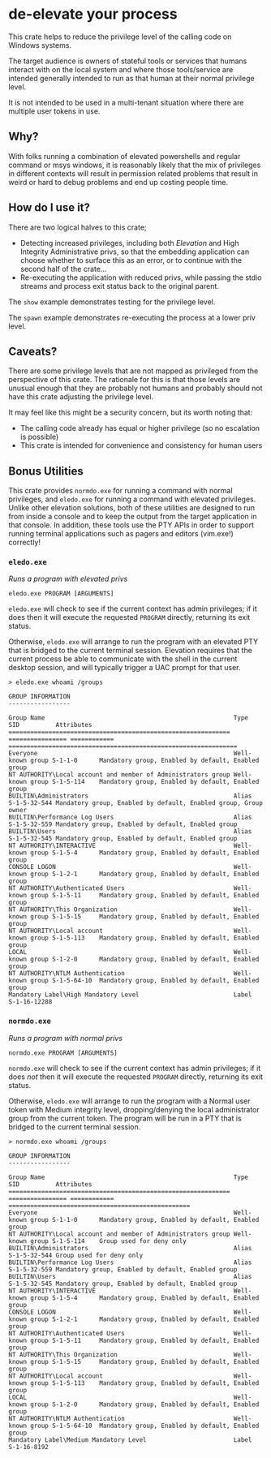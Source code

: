 # de-elevate your process

This crate helps to reduce the privilege level of the calling code on Windows systems.

The target audience is owners of stateful tools or services that humans interact
with on the local system and where those tools/service are intended generally
intended to run as that human at their normal privilege level.

It is not intended to be used in a multi-tenant situation where there are
multiple user tokens in use.

## Why?

With folks running a combination of elevated powershells and regular command or
msys windows, it is reasonably likely that the mix of privileges in different
contexts will result in permission related problems that result in weird or
hard to debug problems and end up costing people time.


## How do I use it?

There are two logical halves to this crate;

* Detecting increased privileges, including both *Elevation* and High Integrity
  Administrative privs, so that the embedding application can choose whether
  to surface this as an error, or to continue with the second half of the crate...
* Re-executing the application with reduced privs, while passing the stdio
  streams and process exit status back to the original parent.

The `show` example demonstrates testing for the privilege level.

The `spawn` example demonstrates re-executing the process at a lower priv level.

## Caveats?

There are some privilege levels that are not mapped as privileged from the
perspective of this crate.  The rationale for this is that those levels are
unusual enough that they are probably not humans and probably should not have
this crate adjusting the privilege level.

It may feel like this might be a security concern, but its worth noting that:

* The calling code already has equal or higher privilege (so no escalation is possible)
* This crate is intended for convenience and consistency for human users

## Bonus Utilities

This crate provides `normdo.exe` for running a command with normal privileges,
and `eledo.exe` for running a command with elevated privileges.  Unlike other
elevation solutions, both of these utilities are designed to run from inside
a console and to keep the output from the target application in that console.
In addition, these tools use the PTY APIs in order to support running terminal
applications such as pagers and editors (vim.exe!) correctly!

### `eledo.exe`

*Runs a program with elevated privs*

```
eledo.exe PROGRAM [ARGUMENTS]
```

`eledo.exe` will check to see if the current context has admin privileges;
if it does then it will execute the requested `PROGRAM` directly, returning
its exit status.

Otherwise, `eledo.exe` will arrange to run the program with an elevated PTY
that is bridged to the current terminal session.  Elevation requires that the
current process be able to communicate with the shell in the current desktop
session, and will typically trigger a UAC prompt for that user.

```
> eledo.exe whoami /groups

GROUP INFORMATION
-----------------

Group Name                                                    Type             SID          Attributes
============================================================= ================ ============ ===============================================================
Everyone                                                      Well-known group S-1-1-0      Mandatory group, Enabled by default, Enabled group
NT AUTHORITY\Local account and member of Administrators group Well-known group S-1-5-114    Mandatory group, Enabled by default, Enabled group
BUILTIN\Administrators                                        Alias            S-1-5-32-544 Mandatory group, Enabled by default, Enabled group, Group owner
BUILTIN\Performance Log Users                                 Alias            S-1-5-32-559 Mandatory group, Enabled by default, Enabled group
BUILTIN\Users                                                 Alias            S-1-5-32-545 Mandatory group, Enabled by default, Enabled group
NT AUTHORITY\INTERACTIVE                                      Well-known group S-1-5-4      Mandatory group, Enabled by default, Enabled group
CONSOLE LOGON                                                 Well-known group S-1-2-1      Mandatory group, Enabled by default, Enabled group
NT AUTHORITY\Authenticated Users                              Well-known group S-1-5-11     Mandatory group, Enabled by default, Enabled group
NT AUTHORITY\This Organization                                Well-known group S-1-5-15     Mandatory group, Enabled by default, Enabled group
NT AUTHORITY\Local account                                    Well-known group S-1-5-113    Mandatory group, Enabled by default, Enabled group
LOCAL                                                         Well-known group S-1-2-0      Mandatory group, Enabled by default, Enabled group
NT AUTHORITY\NTLM Authentication                              Well-known group S-1-5-64-10  Mandatory group, Enabled by default, Enabled group
Mandatory Label\High Mandatory Level                          Label            S-1-16-12288
```

### `normdo.exe`

*Runs a program with normal privs*

```
normdo.exe PROGRAM [ARGUMENTS]
```

`normdo.exe` will check to see if the current context has admin privileges;
if it does *not* then it will execute the requested `PROGRAM` directly, returning
its exit status.

Otherwise, `eledo.exe` will arrange to run the program with a Normal user token
with Medium integrity level, dropping/denying the local administrator group
from the current token.  The program will be run in a PTY that is bridged to
the current terminal session.

```
> normdo.exe whoami /groups

GROUP INFORMATION
-----------------

Group Name                                                    Type             SID          Attributes
============================================================= ================ ============ ==================================================
Everyone                                                      Well-known group S-1-1-0      Mandatory group, Enabled by default, Enabled group
NT AUTHORITY\Local account and member of Administrators group Well-known group S-1-5-114    Group used for deny only
BUILTIN\Administrators                                        Alias            S-1-5-32-544 Group used for deny only
BUILTIN\Performance Log Users                                 Alias            S-1-5-32-559 Mandatory group, Enabled by default, Enabled group
BUILTIN\Users                                                 Alias            S-1-5-32-545 Mandatory group, Enabled by default, Enabled group
NT AUTHORITY\INTERACTIVE                                      Well-known group S-1-5-4      Mandatory group, Enabled by default, Enabled group
CONSOLE LOGON                                                 Well-known group S-1-2-1      Mandatory group, Enabled by default, Enabled group
NT AUTHORITY\Authenticated Users                              Well-known group S-1-5-11     Mandatory group, Enabled by default, Enabled group
NT AUTHORITY\This Organization                                Well-known group S-1-5-15     Mandatory group, Enabled by default, Enabled group
NT AUTHORITY\Local account                                    Well-known group S-1-5-113    Mandatory group, Enabled by default, Enabled group
LOCAL                                                         Well-known group S-1-2-0      Mandatory group, Enabled by default, Enabled group
NT AUTHORITY\NTLM Authentication                              Well-known group S-1-5-64-10  Mandatory group, Enabled by default, Enabled group
Mandatory Label\Medium Mandatory Level                        Label            S-1-16-8192
```
